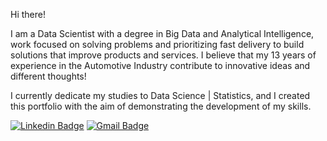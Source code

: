 Hi there!

I am a Data Scientist with a degree in Big Data and Analytical Intelligence, work focused on solving problems and prioritizing fast delivery to build solutions that improve products and services.
I believe that my 13 years of experience in the Automotive Industry contribute to innovative ideas and different thoughts!

I currently dedicate my studies to Data Science | Statistics, and I created this portfolio with the aim of demonstrating the development of my skills.

[![Linkedin Badge](https://img.shields.io/badge/-LinkedIn-blue?style=flat&logo=LinkedIn&logoColor=white)](https://www.linkedin.com/in/pmusachio/)
[![Gmail Badge](https://img.shields.io/badge/-Gmail-c14438?style=flat-square&logo=Gmail&logoColor=white&link=mailto:paulomusachio@gmail.com)](mailto:paulomusachio@gmail.com)

